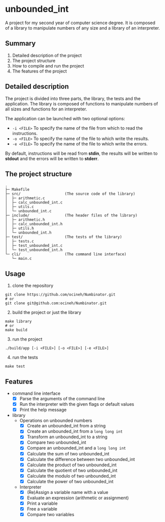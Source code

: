 # unbounded_int

A project for my second year of computer science degree. It
is composed of a library to manipulate numbers of any size
and a library of an interpreter.

## Summary

1. Detailed description of the project
2. The project structure
3. How to compile and run the project
4. The features of the project

## Detailed description

The project is divided into three parts, the library, the
tests and the application. The library is composed of
functions to manipulate numbers of all sizes and functions
for an interpreter.

The application can be launched with two optional options:

- `-i <FILE>` To specify the name of the file from which to
  read the instructions.
- `-o <FILE>` To specify the name of the file to which write
  the results.
- `-e <FILE>` To specify the name of the file to which write
  the errors.

By default, instructions will be read from **stdin**, the
results will be written to **stdout** and the errors will be
written to **stderr**.

## The project structure

```
.
├─ Makefile
├─ src/                    (The source code of the library)
│  ├─ arithmetic.c
│  ├─ calc_unbounded_int.c
│  ├─ utils.c
│  └─ unbounded_int.c
├─ include/                (The header files of the library)
│  ├─ arithmetic.h
│  ├─ calc_unbounded_int.h
│  ├─ utils.h
│  └─ unbounded_int.h
├─ test/                   (The tests of the library)
│  ├─ tests.c
│  ├─ test_unbounded_int.c
│  └─ test_unbounded_int.h
└─ cli/                    (The command line interface)
   └─ main.c
```

## Usage

1. clone the repository

```shell
git clone https://github.com/ocineh/Numbinator.git
# or
git clone git@github.com:ocineh/Numbinator.git
```

2. build the project or just the library

```shell
make library
# or
make build
```

3. run the project

```shell
./build/app [-i <FILE>] [-o <FILE>] [-e <FILE>] 
```

4. run the tests

```shell
make test
```

## Features

- command line interface
  - [x] Parse the arguments of the command line
  - [x] Run the interpreter with the given flags or default values
  - [x] Print the help message
- library
  - Operations on unbounded numbers
    - [x] Create an unbounded_int from a string
    - [x] Create an unbounded_int from a `long long int`
    - [x] Transform an unbounded_int to a string
    - [x] Compare two unbounded_int
    - [x] Compare an unbounded_int and a `long long int`
    - [x] Calculate the sum of two unbounded_int
    - [x] Calculate the difference between two unbounded_int
    - [x] Calculate the product of two unbounded_int
    - [x] Calculate the quotient of two unbounded_int
    - [x] Calculate the modulo of two unbounded_int
    - [x] Calculate the power of two unbounded_int
  - Interpreter
    - [x] (Re)Assign a variable name with a value
    - [x] Evaluate an expression (arithmetic or assignment)
    - [x] Print a variable
    - [x] Free a variable
    - [x] Compare two variables
